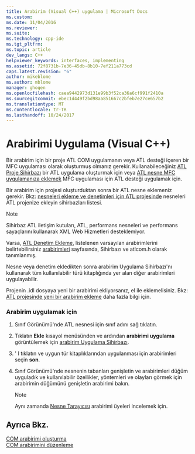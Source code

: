 ```yaml
---
title: Arabirim (Visual C++) uygulama | Microsoft Docs
ms.custom: 
ms.date: 11/04/2016
ms.reviewer: 
ms.suite: 
ms.technology: cpp-ide
ms.tgt_pltfrm: 
ms.topic: article
dev_langs: C++
helpviewer_keywords: interfaces, implementing
ms.assetid: 72f8731b-7e36-45db-8b10-7ef211a773cd
caps.latest.revision: "6"
author: mikeblome
ms.author: mblome
manager: ghogen
ms.openlocfilehash: caea9442973d131e99b3f52ca36a6cf991f2410a
ms.sourcegitcommit: ebec1d449f2bd98aa851667c2bfeb7e27ce657b2
ms.translationtype: MT
ms.contentlocale: tr-TR
ms.lasthandoff: 10/24/2017
---
```

# <a name="implementing-an-interface-visual-c"></a>Arabirimi Uygulama (Visual C++)
Bir arabirim için bir proje ATL COM uygulamanın veya ATL desteği içeren bir MFC uygulaması olarak oluşturmuş olmanız gerekir. Kullanabileceğiniz [ATL Proje Sihirbazı](../atl/reference/atl-project-wizard.md) bir ATL uygulama oluşturmak için veya [ATL nesne MFC uygulamanıza eklemek](../mfc/reference/adding-atl-support-to-your-mfc-project.md) MFC uygulaması için ATL desteği uygulamak için.  
  
 Bir arabirim için projesi oluşturduktan sonra bir ATL nesne eklemeniz gerekir. Bkz: [nesneleri ekleme ve denetimleri için ATL projesinde](../atl/reference/adding-objects-and-controls-to-an-atl-project.md) nesneleri ATL projenize ekleyin sihirbazları listesi.  
  
> [!NOTE]
>  Sihirbaz ATL iletişim kutuları, ATL, performans nesneleri ve performans sayaçlarını kullanarak XML Web Hizmetleri desteklemiyor.  
  
 Varsa, [ATL Denetim Ekleme](../atl/reference/adding-an-atl-control.md), listelenen varsayılan arabirimlerini belirtebilirsiniz [arabirimleri](../atl/reference/interfaces-atl-control-wizard.md) sayfasında, Sihirbazı ve atlcom.h olarak tanımlanmış.  
  
 Nesne veya denetim ekledikten sonra arabirim Uygulama Sihirbazı'nı kullanarak tüm kullanılabilir türü kitaplığında yer alan diğer arabirimleri uygulayabilir.  
  
 Projenin .idl dosyaya yeni bir arabirimi ekliyorsanız, el ile eklemelisiniz. Bkz: [ATL projesinde yeni bir arabirim ekleme](../atl/reference/adding-a-new-interface-in-an-atl-project.md) daha fazla bilgi için.  
  
### <a name="to-implement-an-interface"></a>Arabirim uygulamak için  
  
1.  Sınıf Görünümü'nde ATL nesnesi için sınıf adını sağ tıklatın.  
  
2.  Tıklatın **Ekle** kısayol menüsünden ve ardından **arabirimi uygulama** görüntülemek için [arabirim Uygulama Sihirbazı](../ide/implement-interface-wizard.md).  
  
3.  ' I tıklatın ve uygun tür kitaplıklarından uygulanması için arabirimleri seçin **son**.  
  
4.  Sınıf Görünümü'nde nesnenin tabanları genişletin ve arabirimleri düğüm uyguladık ve kullanılabilir özellikler, yöntemleri ve olayları görmek için arabirimin düğümünü genişletin arabirimi bakın.  
  
    > [!NOTE]
    >  Aynı zamanda [Nesne Tarayıcısı](http://msdn.microsoft.com/en-us/f89acfc5-1152-413d-9f56-3dc16e3f0470) arabirimi üyeleri incelemek için.  
  
## <a name="see-also"></a>Ayrıca Bkz.  
 [COM arabirimi oluşturma](../ide/creating-a-com-interface-visual-cpp.md)   
 [COM arabirimini düzenleme](../ide/editing-a-com-interface.md)